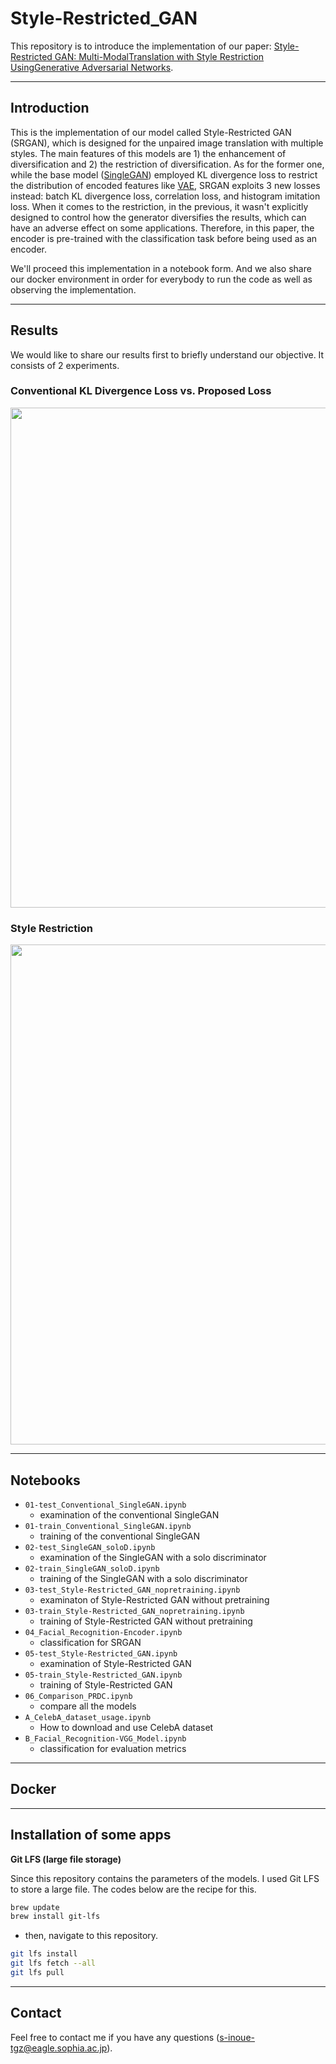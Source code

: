 # Style-Restricted_GAN
This repository is to introduce the implementation of our paper: [Style-Restricted GAN: Multi-ModalTranslation with Style Restriction UsingGenerative Adversarial Networks]().

---
## Introduction
This is the implementation of our model called Style-Restricted GAN (SRGAN), which is designed for the unpaired image translation with multiple styles. The main features of this models are 1) the enhancement of diversification and 2) the restriction of diversification. As for the former one, while the base model ([SingleGAN]()) employed KL divergence loss to restrict the distribution of encoded features like [VAE](), SRGAN exploits 3 new losses instead: batch KL divergence loss, correlation loss, and histogram imitation loss. When it comes to the restriction, in the previous, it wasn't explicitly designed to control how the generator diversifies the results, which can have an adverse effect on some applications. Therefore, in this paper, the encoder is pre-trained with the classification task before being used as an encoder.

We'll proceed this implementation in a notebook form. And we also share our docker environment in order for everybody to run the code as well as observing the implementation.

---
## Results
We would like to share our results first to briefly understand our objective. It consists of 2 experiments.

### Conventional KL Divergence Loss vs. Proposed Loss

<img src="./data/images/result_diversity_image.png" width="800">

### Style Restriction

<img src="./data/images/result_restriction_female.png" width="800">

---
## Notebooks
- `01-test_Conventional_SingleGAN.ipynb`
  - examination of the conventional SingleGAN
- `01-train_Conventional_SingleGAN.ipynb`
  - training of the conventional SingleGAN
- `02-test_SingleGAN_soloD.ipynb`
  - examination of the SingleGAN with a solo discriminator
- `02-train_SingleGAN_soloD.ipynb`
  - training of the SingleGAN with a solo discriminator
- `03-test_Style-Restricted_GAN_nopretraining.ipynb`
  - examinaton of Style-Restricted GAN without pretraining
- `03-train_Style-Restricted_GAN_nopretraining.ipynb`
  - training of Style-Restricted GAN without pretraining
- `04_Facial_Recognition-Encoder.ipynb`
  - classification for SRGAN
- `05-test_Style-Restricted_GAN.ipynb`
  - examination of Style-Restricted GAN
- `05-train_Style-Restricted_GAN.ipynb`
  - training of Style-Restricted GAN
- `06_Comparison_PRDC.ipynb`
  - compare all the models
- `A_CelebA_dataset_usage.ipynb`
  - How to download and use CelebA dataset
- `B_Facial_Recognition-VGG_Model.ipynb`
  - classification for evaluation metrics

---
## Docker

---
## Installation of some apps

**Git LFS (large file storage)**

Since this repository contains the parameters of the models. I used Git LFS to store a large file. The codes below are the recipe for this.

```bash
brew update
brew install git-lfs
```
- then, navigate to this repository.
```bash
git lfs install
git lfs fetch --all
git lfs pull
```

---
## Contact
Feel free to contact me if you have any questions (<s-inoue-tgz@eagle.sophia.ac.jp>).
